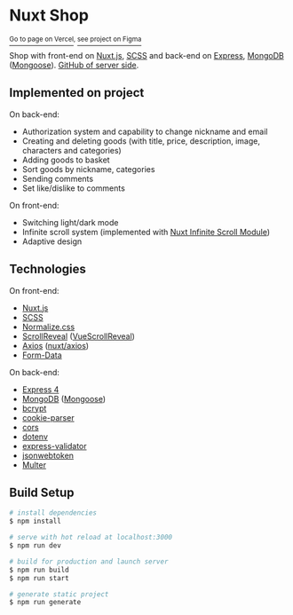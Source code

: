 # Nuxt Shop

[<sup>Go to page on Vercel</sup>](https://vercel.com/lothering0/nuxt-shop/Gnj1BA4GgvXuKwP4p2c9hfYicwK3)<sup>, </sup>[<sup>see project on Figma</sup>](https://www.figma.com/file/8iFDY0q7vOOdhPWl5tYo2Z/Shop-Project?node-id=0%3A1)

Shop with front-end on [Nuxt.js](https://nuxtjs.org), [SCSS](https://sass-lang.com) and back-end on [Express](https://expressjs.com), [MongoDB](https://www.mongodb.com) ([Mongoose](https://mongoosejs.com)). [GitHub of server side](https://github.com/Lothering0/nuxt-shop-server).

## Implemented on project

On back-end:

* Authorization system and capability to change nickname and email
* Creating and deleting goods (with title, price, description, image, characters and categories)
* Adding goods to basket
* Sort goods by nickname, categories
* Sending comments
* Set like/dislike to comments

On front-end:

* Switching light/dark mode
* Infinite scroll system (implemented with [Nuxt Infinite Scroll Module](nuxt-infinite-scroll-module))
* Adaptive design

## Technologies

On front-end:

* [Nuxt.js](https://nuxtjs.org)
* [SCSS](https://sass-lang.com)
* [Normalize.css](https://necolas.github.io/normalize.css/)
* [ScrollReveal](https://scrollrevealjs.org) ([VueScrollReveal](https://www.npmjs.com/package/vue-scroll-reveal))
* [Axios](https://axios-http.com) ([nuxt/axios](https://axios.nuxtjs.org))
* [Form-Data](https://www.npmjs.com/package/form-data)

On back-end:

* [Express 4](https://expressjs.com)
* [MongoDB](https://www.mongodb.com) ([Mongoose](https://mongoosejs.com))
* [bcrypt](https://www.npmjs.com/package/bcrypt)
* [cookie-parser](https://www.npmjs.com/package/bcrypt)
* [cors](https://www.npmjs.com/package/cors)
* [dotenv](https://www.npmjs.com/package/dotenv)
* [express-validator](https://express-validator.github.io/docs/)
* [jsonwebtoken](https://www.npmjs.com/package/jsonwebtoken)
* [Multer](https://www.npmjs.com/package/multer)

## Build Setup

```bash
# install dependencies
$ npm install

# serve with hot reload at localhost:3000
$ npm run dev

# build for production and launch server
$ npm run build
$ npm run start

# generate static project
$ npm run generate
```
